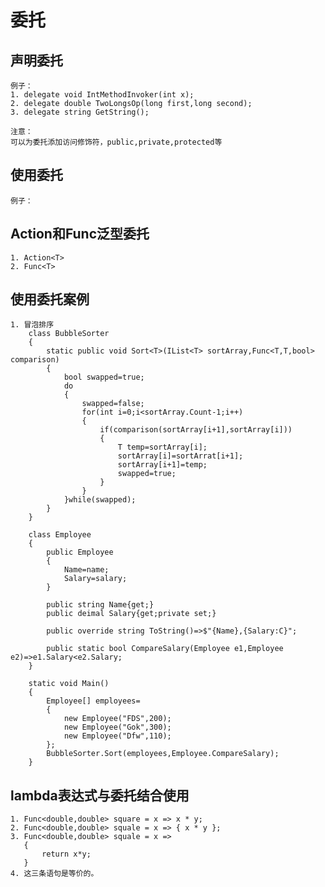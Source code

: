 # 委托

## 声明委托

    例子：
    1. delegate void IntMethodInvoker(int x);
    2. delegate double TwoLongsOp(long first,long second);
    3. delegate string GetString();

    注意：
    可以为委托添加访问修饰符，public,private,protected等

## 使用委托

    例子：

## Action和Func泛型委托

    1. Action<T>
    2. Func<T>

## 使用委托案例

    1. 冒泡排序
        class BubbleSorter
        {
            static public void Sort<T>(IList<T> sortArray,Func<T,T,bool> comparison)
            {
                bool swapped=true;
                do
                {
                    swapped=false;
                    for(int i=0;i<sortArray.Count-1;i++)
                    {
                        if(comparison(sortArray[i+1],sortArray[i]))
                        {
                            T temp=sortArray[i];
                            sortArray[i]=sortArrat[i+1];
                            sortArray[i+1]=temp;
                            swapped=true;
                        }
                    }
                }while(swapped);
            }
        }

        class Employee
        {
            public Employee
            {
                Name=name;
                Salary=salary;
            }

            public string Name{get;}
            public deimal Salary{get;private set;}

            public override string ToString()=>$"{Name},{Salary:C}";

            public static bool CompareSalary(Employee e1,Employee e2)=>e1.Salary<e2.Salary;
        }

        static void Main()
        {
            Employee[] employees=
            {
                new Employee("FDS",200);
                new Employee("Gok",300);
                new Employee("Dfw",110);
            };
            BubbleSorter.Sort(employees,Employee.CompareSalary);
        }

## lambda表达式与委托结合使用

    1. Func<double,double> square = x => x * y;
    2. Func<double,double> squale = x => { x * y };
    3. Func<double,double> squale = x =>
       {
           return x*y;
       }
    4. 这三条语句是等价的。